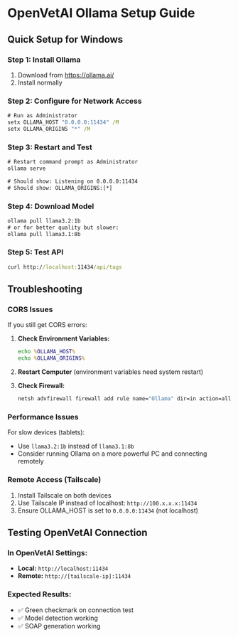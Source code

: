 # OpenVetAI Ollama Setup Guide

## Quick Setup for Windows

### Step 1: Install Ollama
1. Download from https://ollama.ai/
2. Install normally

### Step 2: Configure for Network Access
```cmd
# Run as Administrator
setx OLLAMA_HOST "0.0.0.0:11434" /M
setx OLLAMA_ORIGINS "*" /M
```

### Step 3: Restart and Test
```cmd
# Restart command prompt as Administrator
ollama serve

# Should show: Listening on 0.0.0.0:11434
# Should show: OLLAMA_ORIGINS:[*]
```

### Step 4: Download Model
```cmd
ollama pull llama3.2:1b
# or for better quality but slower:
ollama pull llama3.1:8b
```

### Step 5: Test API
```cmd
curl http://localhost:11434/api/tags
```

## Troubleshooting

### CORS Issues
If you still get CORS errors:

1. **Check Environment Variables:**
   ```cmd
   echo %OLLAMA_HOST%
   echo %OLLAMA_ORIGINS%
   ```

2. **Restart Computer** (environment variables need system restart)

3. **Check Firewall:**
   ```cmd
   netsh advfirewall firewall add rule name="Ollama" dir=in action=allow protocol=TCP localport=11434
   ```

### Performance Issues
For slow devices (tablets):
- Use `llama3.2:1b` instead of `llama3.1:8b`
- Consider running Ollama on a more powerful PC and connecting remotely

### Remote Access (Tailscale)
1. Install Tailscale on both devices
2. Use Tailscale IP instead of localhost: `http://100.x.x.x:11434`
3. Ensure OLLAMA_HOST is set to `0.0.0.0:11434` (not localhost)

## Testing OpenVetAI Connection

### In OpenVetAI Settings:
- **Local:** `http://localhost:11434`
- **Remote:** `http://[tailscale-ip]:11434`

### Expected Results:
- ✅ Green checkmark on connection test
- ✅ Model detection working
- ✅ SOAP generation working

